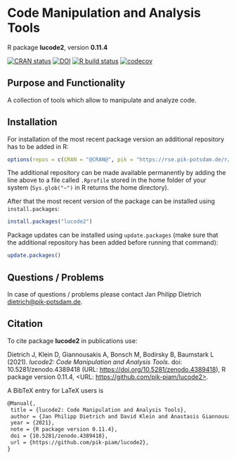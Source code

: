 # Code Manipulation and Analysis Tools

R package **lucode2**, version **0.11.4**

[![CRAN status](https://www.r-pkg.org/badges/version/lucode2)](https://cran.r-project.org/package=lucode2) [![DOI](https://zenodo.org/badge/DOI/10.5281/zenodo.4389418.svg)](https://doi.org/10.5281/zenodo.4389418)  [![R build status](https://github.com/pik-piam/lucode2/workflows/check/badge.svg)](https://github.com/pik-piam/lucode2/actions) [![codecov](https://codecov.io/gh/pik-piam/lucode2/branch/master/graph/badge.svg)](https://codecov.io/gh/pik-piam/lucode2)

## Purpose and Functionality

A collection of tools which allow to manipulate and analyze code.


## Installation

For installation of the most recent package version an additional repository has to be added in R:

```r
options(repos = c(CRAN = "@CRAN@", pik = "https://rse.pik-potsdam.de/r/packages"))
```
The additional repository can be made available permanently by adding the line above to a file called `.Rprofile` stored in the home folder of your system (`Sys.glob("~")` in R returns the home directory).

After that the most recent version of the package can be installed using `install.packages`:

```r 
install.packages("lucode2")
```

Package updates can be installed using `update.packages` (make sure that the additional repository has been added before running that command):

```r 
update.packages()
```

## Questions / Problems

In case of questions / problems please contact Jan Philipp Dietrich <dietrich@pik-potsdam.de>.

## Citation

To cite package **lucode2** in publications use:

Dietrich J, Klein D, Giannousakis A, Bonsch M, Bodirsky B, Baumstark L (2021). _lucode2:
Code Manipulation and Analysis Tools_. doi: 10.5281/zenodo.4389418 (URL:
https://doi.org/10.5281/zenodo.4389418), R package version 0.11.4, <URL:
https://github.com/pik-piam/lucode2>.

A BibTeX entry for LaTeX users is

 ```latex
@Manual{,
  title = {lucode2: Code Manipulation and Analysis Tools},
  author = {Jan Philipp Dietrich and David Klein and Anastasis Giannousakis and Markus Bonsch and Benjamin Leon Bodirsky and Lavinia Baumstark},
  year = {2021},
  note = {R package version 0.11.4},
  doi = {10.5281/zenodo.4389418},
  url = {https://github.com/pik-piam/lucode2},
}
```

